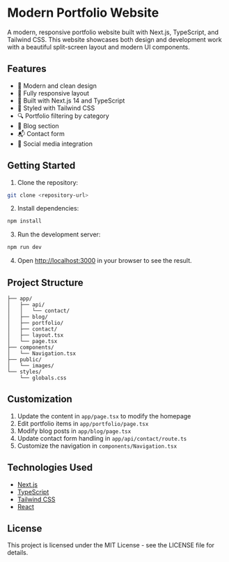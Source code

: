 # Modern Portfolio Website

A modern, responsive portfolio website built with Next.js, TypeScript, and Tailwind CSS. This website showcases both design and development work with a beautiful split-screen layout and modern UI components.

## Features

- 🎨 Modern and clean design
- 📱 Fully responsive layout
- 🚀 Built with Next.js 14 and TypeScript
- 💅 Styled with Tailwind CSS
- 🔍 Portfolio filtering by category
- 📝 Blog section
- 📬 Contact form
- 🔗 Social media integration

## Getting Started

1. Clone the repository:
```bash
git clone <repository-url>
```

2. Install dependencies:
```bash
npm install
```

3. Run the development server:
```bash
npm run dev
```

4. Open [http://localhost:3000](http://localhost:3000) in your browser to see the result.

## Project Structure

```
├── app/
│   ├── api/
│   │   └── contact/
│   ├── blog/
│   ├── portfolio/
│   ├── contact/
│   ├── layout.tsx
│   └── page.tsx
├── components/
│   └── Navigation.tsx
├── public/
│   └── images/
└── styles/
    └── globals.css
```

## Customization

1. Update the content in `app/page.tsx` to modify the homepage
2. Edit portfolio items in `app/portfolio/page.tsx`
3. Modify blog posts in `app/blog/page.tsx`
4. Update contact form handling in `app/api/contact/route.ts`
5. Customize the navigation in `components/Navigation.tsx`

## Technologies Used

- [Next.js](https://nextjs.org/)
- [TypeScript](https://www.typescriptlang.org/)
- [Tailwind CSS](https://tailwindcss.com/)
- [React](https://reactjs.org/)

## License

This project is licensed under the MIT License - see the LICENSE file for details. 